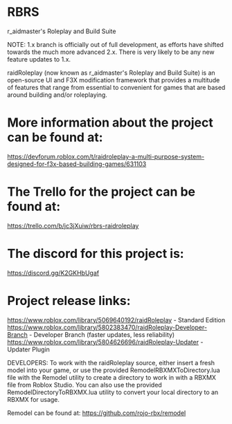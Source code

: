 # RBRS
r_aidmaster's Roleplay and Build Suite

NOTE: 1.x branch is officially out of full development, as efforts have shifted towards the much more advanced 2.x. There is very likely to be any new feature updates to 1.x.

raidRoleplay (now known as r_aidmaster's Roleplay and Build Suite) is an open-source UI and F3X modification framework that provides a multitude of features that range from essential to convenient for games that are based around building and/or roleplaying.

# More information about the project can be found at:
https://devforum.roblox.com/t/raidroleplay-a-multi-purpose-system-designed-for-f3x-based-building-games/631103

# The Trello for the project can be found at:
https://trello.com/b/jc3jXuiw/rbrs-raidroleplay

# The discord for this project is:
https://discord.gg/K2GKHbUgaf

# Project release links:
https://www.roblox.com/library/5069640192/raidRoleplay - Standard Edition
https://www.roblox.com/library/5802383470/raidRoleplay-Developer-Branch - Developer Branch (faster updates, less reliability)
https://www.roblox.com/library/5804626696/raidRoleplay-Updater - Updater Plugin


DEVELOPERS:
To work with the raidRoleplay source, either insert a fresh model into your game, or use the provided RemodelRBXMXToDirectory.lua file with the Remodel utility to create a directory to work in with a RBXMX file from Roblox Studio. You can also use the provided RemodelDirectoryToRBXMX.lua utility to convert your local directory to an RBXMX for usage.

Remodel can be found at:
https://github.com/rojo-rbx/remodel

